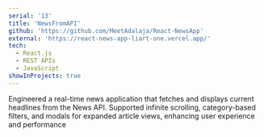 ```yaml
---
serial: '13'
title: 'NewsFromAPI'
github: 'https://github.com/MeetAdalaja/React-NewsApp'
external: 'https://react-news-app-liart-one.vercel.app/'
tech:
  - React.js
  - REST APIs
  - JavaScript
showInProjects: true
---
```


Engineered a real-time news application that fetches and displays current headlines from the News API. Supported infinite scrolling, category-based filters, and modals for expanded article views, enhancing user experience and performance

